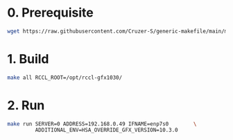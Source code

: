 # 0. Prerequisite
```bash
wget https://raw.githubusercontent.com/Cruzer-S/generic-makefile/main/makefile
```

# 1. Build
```bash
make all RCCL_ROOT=/opt/rccl-gfx1030/
```

# 2. Run
```bash
make run SERVER=0 ADDRESS=192.168.0.49 IFNAME=enp7s0	    \
		 ADDITIONAL_ENV=HSA_OVERRIDE_GFX_VERSION=10.3.0
```
